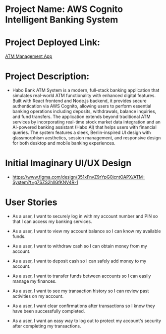 # Project Name: AWS Cognito Intelligent Banking System
# Project Deployed Link: 
[ATM Management App](https://atm-management-production.vercel.app/)
# Project Description:
- Habo Bank ATM System is a modern, full-stack banking application that simulates real-world ATM functionality with enhanced digital features. Built with React frontend and Node.js backend, it provides secure authentication via AWS Cognito, allowing users to perform essential banking operations including deposits, withdrawals, balance inquiries, and fund transfers. The application extends beyond traditional ATM services by incorporating real-time stock market data integration and an AI-powered banking assistant (Habo AI) that helps users with financial queries. The system features a sleek, Berlin-inspired UI design with glassmorphism aesthetics, session management, and responsive design for both desktop and mobile banking experiences.
# Initial Imaginary UI/UX Design
- https://www.figma.com/design/351xFnvZ9rYpG0jcntOAPX/ATM-System?t=g7SZS2hllGfKNV4R-1
# User Stories
- As a user, I want to securely log in with my account number and PIN so that I can access my banking services.

- As a user, I want to view my account balance so I can know my available funds.

- As a user, I want to withdraw cash so I can obtain money from my account.

- As a user, I want to deposit cash so I can safely add money to my account.

- As a user, I want to transfer funds between accounts so I can easily manage my finances.

- As a user, I want to see my transaction history so I can review past activities on my account.

- As a user, I want clear confirmations after transactions so I know they have been successfully completed.

- As a user, I want an easy way to log out to protect my account's security after completing my transactions.